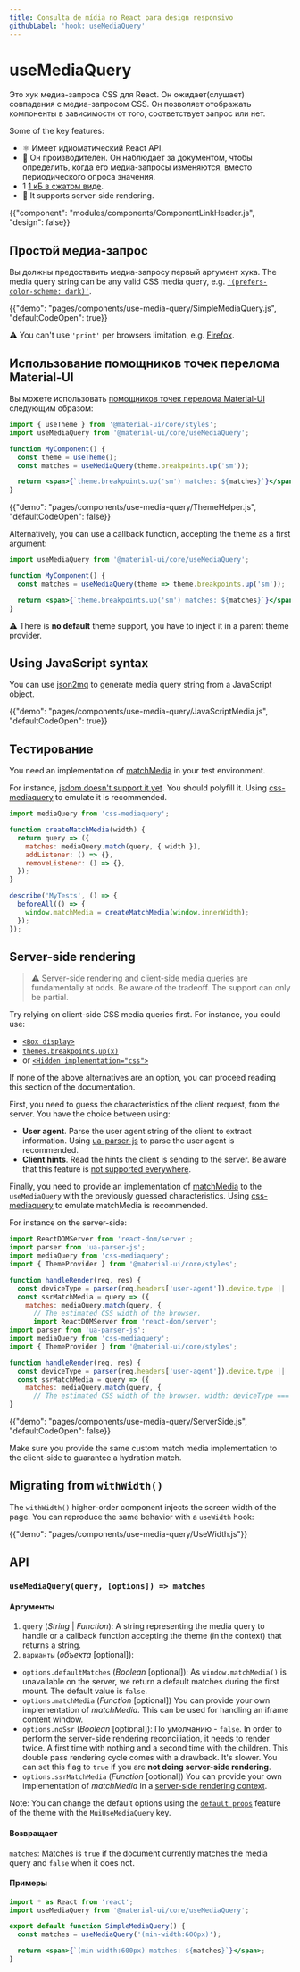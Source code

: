 ```yaml
---
title: Consulta de mídia no React para design responsivo
githubLabel: 'hook: useMediaQuery'
---
```


# useMediaQuery

<p class="description">Это хук медиа-запроса CSS для React. Он ожидает(слушает) совпадения с медиа-запросом CSS. Он позволяет отображать компоненты в зависимости от того, соответствует запрос или нет.</p>

Some of the key features:

- ⚛️ Имеет идиоматический React API.
- 🚀 Он производителен. Он наблюдает за документом, чтобы определить, когда его медиа-запросы изменяются, вместо периодического опроса значения.
- 1 [1 кБ в сжатом виде](/size-snapshot).
- 🤖 It supports server-side rendering.

{{"component": "modules/components/ComponentLinkHeader.js", "design": false}}

## Простой медиа-запрос

Вы должны предоставить медиа-запросу первый аргумент хука. The media query string can be any valid CSS media query, e.g. [`'(prefers-color-scheme: dark)'`](/customization/palette/#user-preference).

{{"demo": "pages/components/use-media-query/SimpleMediaQuery.js", "defaultCodeOpen": true}}

⚠️ You can't use `'print'` per browsers limitation, e.g. [Firefox](https://bugzilla.mozilla.org/show_bug.cgi?id=774398).

## Использование помощников точек перелома Material-UI

Вы можете использовать [помощников точек перелома Material-UI](/customization/breakpoints/) следующим образом:

```jsx
import { useTheme } from '@material-ui/core/styles';
import useMediaQuery from '@material-ui/core/useMediaQuery';

function MyComponent() {
  const theme = useTheme();
  const matches = useMediaQuery(theme.breakpoints.up('sm'));

  return <span>{`theme.breakpoints.up('sm') matches: ${matches}`}</span>;
}
```

{{"demo": "pages/components/use-media-query/ThemeHelper.js", "defaultCodeOpen": false}}

Alternatively, you can use a callback function, accepting the theme as a first argument:

```jsx
import useMediaQuery from '@material-ui/core/useMediaQuery';

function MyComponent() {
  const matches = useMediaQuery(theme => theme.breakpoints.up('sm'));

  return <span>{`theme.breakpoints.up('sm') matches: ${matches}`}</span>;
}
```

⚠️ There is **no default** theme support, you have to inject it in a parent theme provider.

## Using JavaScript syntax

You can use [json2mq](https://github.com/akiran/json2mq) to generate media query string from a JavaScript object.

{{"demo": "pages/components/use-media-query/JavaScriptMedia.js", "defaultCodeOpen": true}}

## Тестирование

You need an implementation of [matchMedia](https://developer.mozilla.org/en-US/docs/Web/API/Window/matchMedia) in your test environment.

For instance, [jsdom doesn't support it yet](https://github.com/jsdom/jsdom/blob/master/test/web-platform-tests/to-upstream/html/browsers/the-window-object/window-properties-dont-upstream.html). You should polyfill it. Using [css-mediaquery](https://github.com/ericf/css-mediaquery) to emulate it is recommended.

```js
import mediaQuery from 'css-mediaquery';

function createMatchMedia(width) {
  return query => ({
    matches: mediaQuery.match(query, { width }),
    addListener: () => {},
    removeListener: () => {},
  });
}

describe('MyTests', () => {
  beforeAll(() => {
    window.matchMedia = createMatchMedia(window.innerWidth);
  });
});
```

## Server-side rendering

> ⚠️ Server-side rendering and client-side media queries are fundamentally at odds. Be aware of the tradeoff. The support can only be partial.

Try relying on client-side CSS media queries first. For instance, you could use:

- [`<Box display>`](/system/display/#hiding-elements)
- [`themes.breakpoints.up(x)`](/customization/breakpoints/#css-media-queries)
- or [`<Hidden implementation="css">`](/components/hidden/#css)

If none of the above alternatives are an option, you can proceed reading this section of the documentation.

First, you need to guess the characteristics of the client request, from the server. You have the choice between using:

- **User agent**. Parse the user agent string of the client to extract information. Using [ua-parser-js](https://github.com/faisalman/ua-parser-js) to parse the user agent is recommended.
- **Client hints**. Read the hints the client is sending to the server. Be aware that this feature is [not supported everywhere](https://caniuse.com/#search=client%20hint).

Finally, you need to provide an implementation of [matchMedia](https://developer.mozilla.org/en-US/docs/Web/API/Window/matchMedia) to the `useMediaQuery` with the previously guessed characteristics. Using [css-mediaquery](https://github.com/ericf/css-mediaquery) to emulate matchMedia is recommended.

For instance on the server-side:

```js
import ReactDOMServer from 'react-dom/server';
import parser from 'ua-parser-js';
import mediaQuery from 'css-mediaquery';
import { ThemeProvider } from '@material-ui/core/styles';

function handleRender(req, res) {
  const deviceType = parser(req.headers['user-agent']).device.type || 'desktop';
  const ssrMatchMedia = query => ({
    matches: mediaQuery.match(query, {
      // The estimated CSS width of the browser.
      import ReactDOMServer from 'react-dom/server';
import parser from 'ua-parser-js';
import mediaQuery from 'css-mediaquery';
import { ThemeProvider } from '@material-ui/core/styles';

function handleRender(req, res) {
  const deviceType = parser(req.headers['user-agent']).device.type || 'desktop';
  const ssrMatchMedia = query => ({
    matches: mediaQuery.match(query, {
      // The estimated CSS width of the browser. width: deviceType === 'mobile' ?
}
```

{{"demo": "pages/components/use-media-query/ServerSide.js", "defaultCodeOpen": false}}

Make sure you provide the same custom match media implementation to the client-side to guarantee a hydration match.

## Migrating from `withWidth()`

The `withWidth()` higher-order component injects the screen width of the page. You can reproduce the same behavior with a `useWidth` hook:

{{"demo": "pages/components/use-media-query/UseWidth.js"}}

## API

### `useMediaQuery(query, [options]) => matches`

#### Аргументы

1. `query` (*String* | *Function*): A string representing the media query to handle or a callback function accepting the theme (in the context) that returns a string.
2. `варианты` (*объекта* [optional]):

- `options.defaultMatches` (*Boolean* [optional]): As `window.matchMedia()` is unavailable on the server, we return a default matches during the first mount. The default value is `false`.
- `options.matchMedia` (*Function* [optional]) You can provide your own implementation of *matchMedia*. This can be used for handling an iframe content window.
- `options.noSsr` (*Boolean* [optional]): По умолчанию - `false`. In order to perform the server-side rendering reconciliation, it needs to render twice. A first time with nothing and a second time with the children. This double pass rendering cycle comes with a drawback. It's slower. You can set this flag to `true` if you are **not doing server-side rendering**.
- `options.ssrMatchMedia` (*Function* [optional]) You can provide your own implementation of *matchMedia* in a [server-side rendering context](#server-side-rendering).

Note: You can change the default options using the [`default props`](/customization/globals/#default-props) feature of the theme with the `MuiUseMediaQuery` key.

#### Возвращает

`matches`: Matches is `true` if the document currently matches the media query and `false` when it does not.

#### Примеры

```jsx
import * as React from 'react';
import useMediaQuery from '@material-ui/core/useMediaQuery';

export default function SimpleMediaQuery() {
  const matches = useMediaQuery('(min-width:600px)');

  return <span>{`(min-width:600px) matches: ${matches}`}</span>;
}
```
